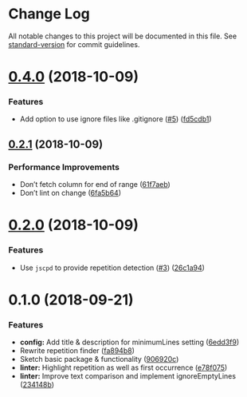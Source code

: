 # Change Log

All notable changes to this project will be documented in this file. See [standard-version](https://github.com/conventional-changelog/standard-version) for commit guidelines.

<a name="0.4.0"></a>
# [0.4.0](https://github.com/delucis/linter-dryer/compare/v0.2.1...v0.4.0) (2018-10-09)


### Features

* Add option to use ignore files like .gitignore ([#5](https://github.com/delucis/linter-dryer/issues/5)) ([fd5cdb1](https://github.com/delucis/linter-dryer/commit/fd5cdb1))



<a name="0.2.1"></a>
## [0.2.1](https://github.com/delucis/linter-dryer/compare/v0.2.0...v0.2.1) (2018-10-09)


### Performance Improvements

* Don’t fetch column for end of range ([61f7aeb](https://github.com/delucis/linter-dryer/commit/61f7aeb))
* Don’t lint on change ([6fa5b64](https://github.com/delucis/linter-dryer/commit/6fa5b64))



<a name="0.2.0"></a>
# [0.2.0](https://github.com/delucis/linter-dryer/compare/v0.1.0...v0.2.0) (2018-10-09)


### Features

* Use `jscpd` to provide repetition detection ([#3](https://github.com/delucis/linter-dryer/issues/3)) ([26c1a94](https://github.com/delucis/linter-dryer/commit/26c1a94))



<a name="0.1.0"></a>
# 0.1.0 (2018-09-21)


### Features

* **config:** Add title & description for minimumLines setting ([6edd3f9](https://github.com/delucis/linter-dryer/commit/6edd3f9))
* Rewrite repetition finder ([fa894b8](https://github.com/delucis/linter-dryer/commit/fa894b8))
* Sketch basic package & functionality ([906920c](https://github.com/delucis/linter-dryer/commit/906920c))
* **linter:** Highlight repetition as well as first occurrence ([e78f075](https://github.com/delucis/linter-dryer/commit/e78f075))
* **linter:** Improve text comparison and implement ignoreEmptyLines ([234148b](https://github.com/delucis/linter-dryer/commit/234148b))
